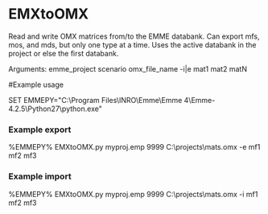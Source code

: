 # EMXtoOMX

Read and write OMX matrices from/to the EMME databank. Can export mfs, mos, 
and mds, but only one type at a time.  Uses the active databank in the project 
or else the first databank.

Arguments: emme_project scenario omx_file_name -i|e mat1 mat2 matN

#Example usage

SET EMMEPY="C:\Program Files\INRO\Emme\Emme 4\Emme-4.2.5\Python27\python.exe"

### Example export
%EMMEPY% EMXtoOMX.py myproj.emp 9999 C:\projects\mats.omx -e mf1 mf2 mf3

### Example import
%EMMEPY% EMXtoOMX.py myproj.emp 9999 C:\projects\mats.omx -i mf1 mf2 mf3
